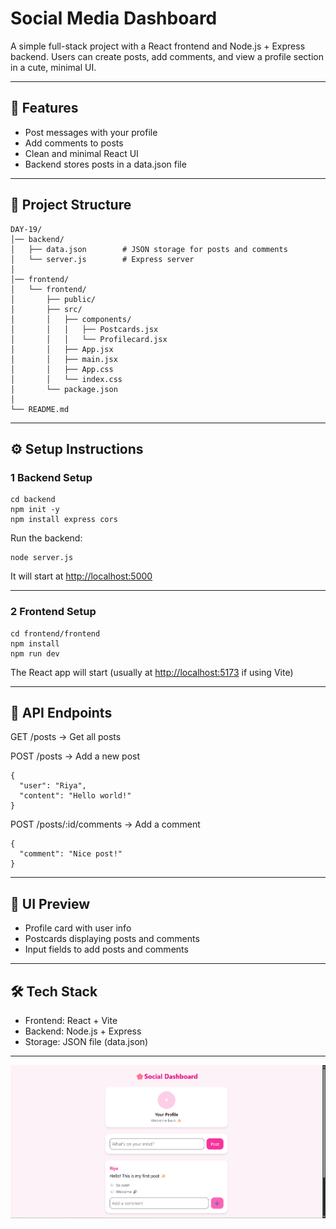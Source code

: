# Social Media Dashboard

A simple full-stack project with a React frontend and Node.js + Express backend.
Users can create posts, add comments, and view a profile section in a cute, minimal UI.

---

## 🚀 Features

* Post messages with your profile
* Add comments to posts
* Clean and minimal React UI
* Backend stores posts in a data.json file

---

## 📂 Project Structure

```
DAY-19/
│── backend/
│   ├── data.json        # JSON storage for posts and comments
│   └── server.js        # Express server
│
│── frontend/
│   └── frontend/
│       ├── public/      
│       ├── src/
│       │   ├── components/
│       │   │   ├── Postcards.jsx
│       │   │   └── Profilecard.jsx
│       │   ├── App.jsx
│       │   ├── main.jsx
│       │   ├── App.css
│       │   └── index.css
│       └── package.json
│
└── README.md
```

---

## ⚙️ Setup Instructions

### 1 Backend Setup

```
cd backend
npm init -y
npm install express cors
```

Run the backend:

```
node server.js
```

It will start at [http://localhost:5000](http://localhost:5000)

---

### 2 Frontend Setup

```
cd frontend/frontend
npm install
npm run dev
```

The React app will start (usually at [http://localhost:5173](http://localhost:5173) if using Vite)

---

## 🔗 API Endpoints

GET /posts → Get all posts

POST /posts → Add a new post

```
{
  "user": "Riya",
  "content": "Hello world!"
}
```

POST /posts/\:id/comments → Add a comment

```
{
  "comment": "Nice post!"
}
```

---

## 🎨 UI Preview

* Profile card with user info
* Postcards displaying posts and comments
* Input fields to add posts and comments

---

## 🛠 Tech Stack

* Frontend: React + Vite
* Backend: Node.js + Express
* Storage: JSON file (data.json)

---


![alt text](image.png)
